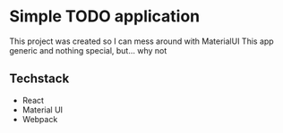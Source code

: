 # Simple TODO application

This project was created so I can mess around with MaterialUI
This app generic and nothing special, but... why not
## Techstack
<ul>
<li> React </li>
<li>Material UI</li>
<li>Webpack</li>
<ul>
